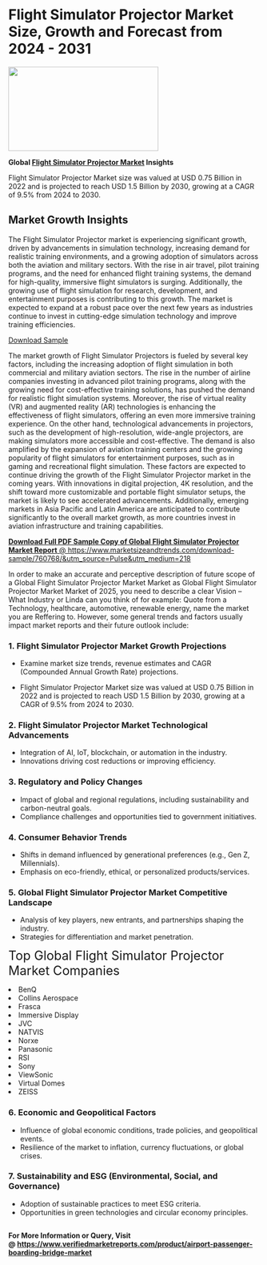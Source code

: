 <H1>Flight Simulator Projector Market Size, Growth and Forecast from 2024 - 2031</H1><img class="aligncenter size-medium wp-image-584254" src="https://thirdeyenews.in/wp-content/uploads/2024/09/Global-Market-Research-300x168.jpeg" alt="" width="300" height="168" /><p><strong>Global&nbsp;<a href="https://www.marketsizeandtrends.com/download-sample/760768/&amp;utm_source=Pulse&amp;utm_medium=218">Flight Simulator Projector Market</a> Insights</strong></p><p>Flight Simulator Projector Market size was valued at USD 0.75 Billion in 2022 and is projected to reach USD 1.5 Billion by 2030, growing at a CAGR of 9.5% from 2024 to 2030.</p><p><h2>Market Growth Insights</h2> <p>The Flight Simulator Projector market is experiencing significant growth, driven by advancements in simulation technology, increasing demand for realistic training environments, and a growing adoption of simulators across both the aviation and military sectors. With the rise in air travel, pilot training programs, and the need for enhanced flight training systems, the demand for high-quality, immersive flight simulators is surging. Additionally, the growing use of flight simulation for research, development, and entertainment purposes is contributing to this growth. The market is expected to expand at a robust pace over the next few years as industries continue to invest in cutting-edge simulation technology and improve training efficiencies.</p> <p><a href="#">Download Sample</a></p> <p>The market growth of Flight Simulator Projectors is fueled by several key factors, including the increasing adoption of flight simulation in both commercial and military aviation sectors. The rise in the number of airline companies investing in advanced pilot training programs, along with the growing need for cost-effective training solutions, has pushed the demand for realistic flight simulation systems. Moreover, the rise of virtual reality (VR) and augmented reality (AR) technologies is enhancing the effectiveness of flight simulators, offering an even more immersive training experience. On the other hand, technological advancements in projectors, such as the development of high-resolution, wide-angle projectors, are making simulators more accessible and cost-effective. The demand is also amplified by the expansion of aviation training centers and the growing popularity of flight simulators for entertainment purposes, such as in gaming and recreational flight simulation. These factors are expected to continue driving the growth of the Flight Simulator Projector market in the coming years. With innovations in digital projection, 4K resolution, and the shift toward more customizable and portable flight simulator setups, the market is likely to see accelerated advancements. Additionally, emerging markets in Asia Pacific and Latin America are anticipated to contribute significantly to the overall market growth, as more countries invest in aviation infrastructure and training capabilities. <p><a href="#"></p><p><span class=""><strong>Download Full PDF Sample Copy of Global Flight Simulator Projector Market Report</strong> @ <a href="https://www.marketsizeandtrends.com/download-sample/760768/&amp;utm_source=Pulse&amp;utm_medium=218" target="_blank">https://www.marketsizeandtrends.com/download-sample/760768/&amp;utm_source=Pulse&amp;utm_medium=218</a></span></p><p>In order to make an accurate and perceptive description of future scope of a Global&nbsp;Flight Simulator Projector Market Market as Global&nbsp;Flight Simulator Projector Market Market of 2025, you need to describe a clear Vision &ndash; What Industry or Linda can you think of for example: Quote from a Technology, healthcare, automotive, renewable energy, name the market you are Reffering to. However, some general trends and factors usually impact market reports and their future outlook include:</p><h3>1.&nbsp;<strong>Flight Simulator Projector Market Growth Projections</strong></h3><ul><li>Examine market size trends, revenue estimates and CAGR (Compounded Annual Growth Rate) projections.</li><li><p>Flight Simulator Projector Market size was valued at USD 0.75 Billion in 2022 and is projected to reach USD 1.5 Billion by 2030, growing at a CAGR of 9.5% from 2024 to 2030.</p></li></ul><h3>2.&nbsp;<strong>Flight Simulator Projector Market Technological Advancements</strong></h3><ul><li>Integration of AI, IoT, blockchain, or automation in the industry.</li><li>Innovations driving cost reductions or improving efficiency.</li></ul><h3>3.&nbsp;<strong>Regulatory and Policy Changes</strong></h3><ul><li>Impact of global and regional regulations, including sustainability and carbon-neutral goals.</li><li>Compliance challenges and opportunities tied to government initiatives.</li></ul><h3>4.&nbsp;<strong>Consumer Behavior Trends</strong></h3><ul><li>Shifts in demand influenced by generational preferences (e.g., Gen Z, Millennials).</li><li>Emphasis on eco-friendly, ethical, or personalized products/services.</li></ul><h3>5.&nbsp;<strong>Global Flight Simulator Projector Market Competitive Landscape</strong></h3><ul><li>Analysis of key players, new entrants, and partnerships shaping the industry.</li><li>Strategies for differentiation and market penetration.</li></ul><p data-pm-slice="1 1 []"><span style="color: inherit; font-family: inherit; font-size: 25px;">Top Global Flight Simulator Projector Market Companies</span></p><div class="" data-test-id=""><p><li>BenQ</li><li> Collins Aerospace</li><li> Frasca</li><li> Immersive Display</li><li> JVC</li><li> NATVIS</li><li> Norxe</li><li> Panasonic</li><li> RSI</li><li> Sony</li><li> ViewSonic</li><li> Virtual Domes</li><li> ZEISS</li></p></div><h3>6.&nbsp;<strong>Economic and Geopolitical Factors</strong></h3><ul><li>Influence of global economic conditions, trade policies, and geopolitical events.</li><li>Resilience of the market to inflation, currency fluctuations, or global crises.</li></ul><h3>7.&nbsp;<strong>Sustainability and ESG (Environmental, Social, and Governance)</strong></h3><ul><li>Adoption of sustainable practices to meet ESG criteria.</li><li>Opportunities in green technologies and circular economy principles.</li></ul><h2><strong style="font-size: 14px;">For More Information or Query, Visit @&nbsp;</strong><a style="background-color: #ffffff; font-size: 14px;" href="https://www.marketsizeandtrends.com/report/flight-simulator-projector-market/" target="_blank">https://www.verifiedmarketreports.com/product/airport-passenger-boarding-bridge-market</a></h2>
